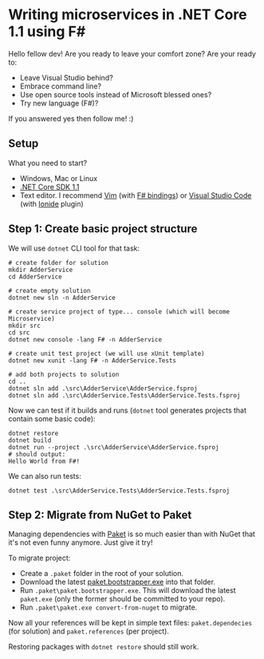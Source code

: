 Writing microservices in .NET Core 1.1 using F#
===

Hello fellow dev! Are you ready to leave your comfort zone? Are your ready to:

* Leave Visual Studio behind?
* Embrace command line?
* Use open source tools instead of Microsoft blessed ones?
* Try new language (F#)?

If you answered yes then follow me! :)

## Setup

What you need to start?

* Windows, Mac or Linux
* [.NET Core SDK 1.1](https://www.microsoft.com/net/download/core)
* Text editor. I recommend [Vim](http://www.vim.org/) (with [F# bindings](https://github.com/fsharp/vim-fsharp)) or [Visual Studio Code](https://code.visualstudio.com/) (with [Ionide](http://ionide.io/) plugin)

## Step 1: Create basic project structure

We will use ``dotnet`` CLI tool for that task:

    # create folder for solution
    mkdir AdderService
    cd AdderService

    # create empty solution
    dotnet new sln -n AdderService

    # create service project of type... console (which will become Microservice)
    mkdir src
    cd src
    dotnet new console -lang F# -n AdderService

    # create unit test project (we will use xUnit template)
    dotnet new xunit -lang F# -n AdderService.Tests

    # add both projects to solution
    cd ..
    dotnet sln add .\src\AdderService\AdderService.fsproj
    dotnet sln add .\src\AdderService.Tests\AdderService.Tests.fsproj

Now we can test if it builds and runs (`dotnet` tool generates projects that contain some basic code):

    dotnet restore
    dotnet build
    dotnet run --project .\src\AdderService\AdderService.fsproj
    # should output:
    Hello World from F#!

We can also run tests:

    dotnet test .\src\AdderService.Tests\AdderService.Tests.fsproj

## Step 2: Migrate from NuGet to Paket

Managing dependencies with [Paket](https://fsprojects.github.io/Paket/) is so much easier than with NuGet that it's not even funny anymore. Just give it try!

To migrate project:

* Create a `.paket` folder in the root of your solution.
* Download the latest [paket.bootstrapper.exe](https://github.com/fsprojects/Paket/releases/latest) into that folder.
* Run `.paket\paket.bootstrapper.exe`. This will download the latest `paket.exe` (only the former should be committed to your repo).
* Run `.paket\paket.exe convert-from-nuget` to migrate.

Now all your references will be kept in simple text files: ``paket.dependecies``
(for solution) and ``paket.references`` (per project).

Restoring packages with ``dotnet restore`` should still work.
